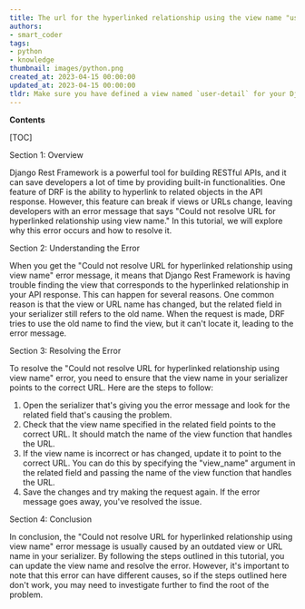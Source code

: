 ```yaml
---
title: The url for the hyperlinked relationship using the view name "user-detail" could not be resolved in django rest framework
authors:
- smart_coder
tags:
- python
- knowledge
thumbnail: images/python.png
created_at: 2023-04-15 00:00:00
updated_at: 2023-04-15 00:00:00
tldr: Make sure you have defined a view named `user-detail` for your Django Rest Framework serializer`s related field.
---
```


**Contents**

[TOC]

Section 1: Overview

Django Rest Framework is a powerful tool for building RESTful APIs, and it can save developers a lot of time by providing built-in functionalities. One feature of DRF is the ability to hyperlink to related objects in the API response. However, this feature can break if views or URLs change, leaving developers with an error message that says "Could not resolve URL for hyperlinked relationship using view name." In this tutorial, we will explore why this error occurs and how to resolve it.

Section 2: Understanding the Error 

When you get the "Could not resolve URL for hyperlinked relationship using view name" error message, it means that Django Rest Framework is having trouble finding the view that corresponds to the hyperlinked relationship in your API response. This can happen for several reasons. One common reason is that the view or URL name has changed, but the related field in your serializer still refers to the old name. When the request is made, DRF tries to use the old name to find the view, but it can't locate it, leading to the error message.

Section 3: Resolving the Error

To resolve the "Could not resolve URL for hyperlinked relationship using view name" error, you need to ensure that the view name in your serializer points to the correct URL. Here are the steps to follow:

1. Open the serializer that's giving you the error message and look for the related field that's causing the problem. 
2. Check that the view name specified in the related field points to the correct URL. It should match the name of the view function that handles the URL. 
3. If the view name is incorrect or has changed, update it to point to the correct URL. You can do this by specifying the "view_name" argument in the related field and passing the name of the view function that handles the URL. 
4. Save the changes and try making the request again. If the error message goes away, you've resolved the issue.

Section 4: Conclusion

In conclusion, the "Could not resolve URL for hyperlinked relationship using view name" error message is usually caused by an outdated view or URL name in your serializer. By following the steps outlined in this tutorial, you can update the view name and resolve the error. However, it's important to note that this error can have different causes, so if the steps outlined here don't work, you may need to investigate further to find the root of the problem.
